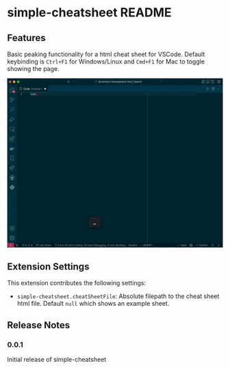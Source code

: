 # simple-cheatsheet README

## Features

Basic peaking functionality for a html cheat sheet for VSCode. Default
keybinding is `Ctrl+F1` for Windows/Linux and `Cmd+F1` for Mac to toggle showing
the page.

![Demo](images/demo.gif)

## Extension Settings

This extension contributes the following settings:

* `simple-cheatsheet.cheatSheetFile`: Absolute filepath to the cheat sheet html
  file. Default `null` which shows an example sheet.

## Release Notes

### 0.0.1

Initial release of simple-cheatsheet
